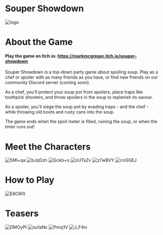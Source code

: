 # Souper Showdown
![logo](https://user-images.githubusercontent.com/20271000/164370595-356c7322-f7e1-42b2-ac92-65993e272f3b.png)

# About the Game
#### Play the game on Itch.io: https://markmcgregor.itch.io/souper-showdown
Souper Showdown is a top-down party game about spoiling soup. Play as a chef or spoiler with as many friends as you have, or find new friends on our community Discord server (coming soon).

As a chef, you'll protect your soup pot from spoilers, place traps like toothpick shooters, and throw spoilers in the soup to replenish its savour.

As a spoiler, you'll siege the soup pot by evading traps - and the chef - while throwing old boots and rusty cans into the soup.

The game ends when the spoil meter is filled, ruining the soup, or when the timer runs out!

# Meet the Characters
![5Ml+qa](https://user-images.githubusercontent.com/60266939/164296743-1e58220a-2602-4443-9096-55bc66c5c4ad.gif)
![bJqGzh](https://user-images.githubusercontent.com/60266939/164296760-48b5c07e-adba-4121-81cc-0a8025ee9d3f.gif)
![Gckb+o](https://user-images.githubusercontent.com/60266939/164297031-92761f42-2f04-4d96-8a65-fb48d131f733.gif)
![oUTsZv](https://user-images.githubusercontent.com/60266939/164297044-1e940deb-d50d-4b61-84d2-7e1298716577.gif)
![z7wBVY](https://user-images.githubusercontent.com/60266939/164297054-150773f3-5eb5-4696-8502-c462be7705b4.gif)
![cnGGEJ](https://user-images.githubusercontent.com/60266939/164297060-c5c8789a-9b2c-4ba0-b8f1-88a85eea47d5.gif)

# How to Play
![E6C60t](https://user-images.githubusercontent.com/60266939/164296199-1548e905-d564-4d9e-b464-6e5c7b2d6558.png)

# Teasers
![DMOyPl](https://user-images.githubusercontent.com/60266939/164296335-85353c0c-2c92-4626-8b8f-92dd95f224de.png)
![ou1aNx](https://user-images.githubusercontent.com/60266939/164296347-a1baeea4-c466-48d5-a88e-50b5bfbda002.gif)
![Pmsj1V](https://user-images.githubusercontent.com/60266939/164296368-76d01949-a4db-4711-be12-05aa09eca879.gif)
![J_F4iv](https://user-images.githubusercontent.com/60266939/164296395-12f69515-220b-4c0a-a7b0-ed4ef9b668b9.gif)
